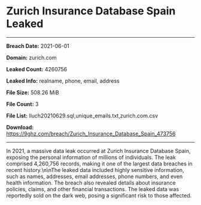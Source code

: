 # Zurich Insurance Database Spain Leaked

------------
**Breach Date:** 2021-06-01

**Domain:** zurich.com

**Leaked Count:** 4260756

**Leaked Info:** realname, phone, email, address

**File Size:** 508.26 MiB

**File Count:** 3

**File List:** lluch20210629.sql,unique_emails.txt,zurich.com.csv

**Download:** https://9ghz.com/breach/Zurich_Insurance_Database_Spain_473756

------------
In 2021, a massive data leak occurred at Zurich Insurance Database Spain, exposing the personal information of millions of individuals. The leak comprised 4,260,756 records, making it one of the largest data breaches in recent history.\n\nThe leaked data included highly sensitive information, such as names, addresses, email addresses, phone numbers, and even health information. The breach also revealed details about insurance policies, claims, and other financial transactions. The leaked data was reportedly sold on the dark web, posing a significant risk to those affected.
